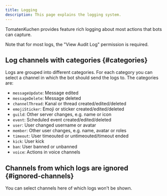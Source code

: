```yaml
---
title: Logging
description: This page explains the logging system.
---
```


TomatenKuchen provides feature rich logging about most actions that bots can capture.

Note that for most logs, the "View Audit Log" permission is required.

## Log channels with categories {#categories}

Logs are grouped into different categories. For each category you can select a channel in which the bot should send the logs to. The categories are:

- `messageUpdate`: Message edited
- `messageDelete`: Message deleted
- `channelThread`: Kanal or thread created/edited/deleted
- `emojiSticker`: Emoji or sticker created/edited/deleted
- `guild`: Other server changes, e.g. name or icon
- `event`: Scheduled event created/edited/deleted
- `user`: User changed username or avatar
- `member`: Other user changes, e.g. name, avatar	or roles
- `timeout`: User timeouted or untimeouted/timeout ended
- `kick`: User kick
- `ban`: User banned or unbanned
- `voice`: Actions in voice channels

## Channels from which logs are ignored {#ignored-channels}

You can select channels here of which logs won't be shown.
